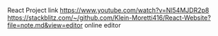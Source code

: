 React Project link <https://www.youtube.com/watch?v=Nl54MJDR2p8>
https://stackblitz.com/~/github.com/Klein-Moretti416/React-Website?file=note.md&view=editor online editor
